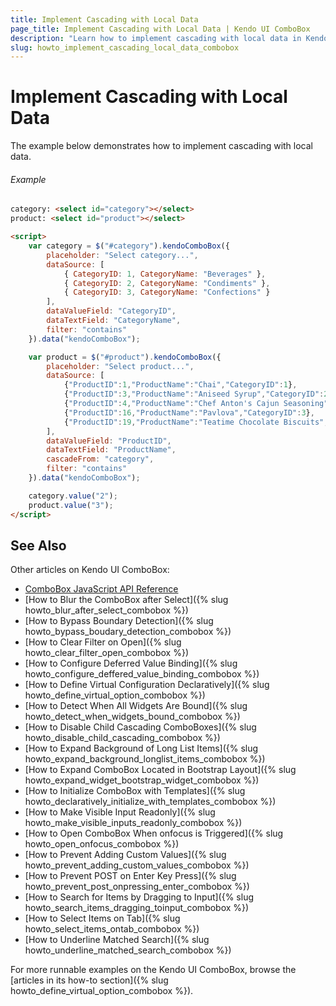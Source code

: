 ```yaml
---
title: Implement Cascading with Local Data
page_title: Implement Cascading with Local Data | Kendo UI ComboBox
description: "Learn how to implement cascading with local data in Kendo UI ComboBox."
slug: howto_implement_cascading_local_data_combobox
---
```


# Implement Cascading with Local Data

The example below demonstrates how to implement cascading with local data.

###### Example

```html
category: <select id="category"></select>
product: <select id="product"></select>

<script>
    var category = $("#category").kendoComboBox({
        placeholder: "Select category...",
        dataSource: [
            { CategoryID: 1, CategoryName: "Beverages" },
            { CategoryID: 2, CategoryName: "Condiments" },
            { CategoryID: 3, CategoryName: "Confections" }
        ],
        dataValueField: "CategoryID",
        dataTextField: "CategoryName",
        filter: "contains"
    }).data("kendoComboBox");

    var product = $("#product").kendoComboBox({
        placeholder: "Select product...",
        dataSource: [
            {"ProductID":1,"ProductName":"Chai","CategoryID":1},
            {"ProductID":3,"ProductName":"Aniseed Syrup","CategoryID":2},
            {"ProductID":4,"ProductName":"Chef Anton's Cajun Seasoning","CategoryID":2},
            {"ProductID":16,"ProductName":"Pavlova","CategoryID":3},
            {"ProductID":19,"ProductName":"Teatime Chocolate Biscuits","CategoryID":3}              
        ],
        dataValueField: "ProductID",
        dataTextField: "ProductName",
        cascadeFrom: "category",
        filter: "contains"
    }).data("kendoComboBox");

    category.value("2");
    product.value("3");
</script>
```

## See Also

Other articles on Kendo UI ComboBox:

* [ComboBox JavaScript API Reference](/api/javascript/ui/combobox)
* [How to Blur the ComboBox after Select]({% slug howto_blur_after_select_combobox %})
* [How to Bypass Boundary Detection]({% slug howto_bypass_boudary_detection_combobox %})
* [How to Clear Filter on Open]({% slug howto_clear_filter_open_combobox %})
* [How to Configure Deferred Value Binding]({% slug howto_configure_deffered_value_binding_combobox %})
* [How to Define Virtual Configuration Declaratively]({% slug howto_define_virtual_option_combobox %})
* [How to Detect When All Widgets Are Bound]({% slug howto_detect_when_widgets_bound_combobox %})
* [How to Disable Child Cascading ComboBoxes]({% slug howto_disable_child_cascading_combobox %})
* [How to Expand Background of Long List Items]({% slug howto_expand_background_longlist_items_combobox %})
* [How to Expand ComboBox Located in Bootstrap Layout]({% slug howto_expand_widget_bootstrap_widget_combobox %})
* [How to Initialize ComboBox with Templates]({% slug howto_declaratively_initialize_with_templates_combobox %})
* [How to Make Visible Input Readonly]({% slug howto_make_visible_inputs_readonly_combobox %})
* [How to Open ComboBox When onfocus is Triggered]({% slug howto_open_onfocus_combobox %})
* [How to Prevent Adding Custom Values]({% slug howto_prevent_adding_custom_values_combobox %})
* [How to Prevent POST on Enter Key Press]({% slug howto_prevent_post_onpressing_enter_combobox %})
* [How to Search for Items by Dragging to Input]({% slug howto_search_items_dragging_toinput_combobox %})
* [How to Select Items on Tab]({% slug howto_select_items_ontab_combobox %})
* [How to Underline Matched Search]({% slug howto_underline_matched_search_combobox %})

For more runnable examples on the Kendo UI ComboBox, browse the [articles in its how-to section]({% slug howto_define_virtual_option_combobox %}).
